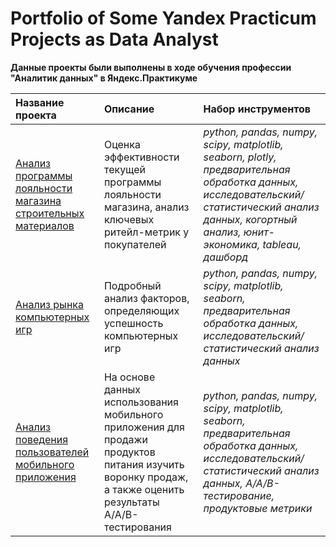 # Portfolio of Some Yandex Practicum Projects as Data Analyst
**Данные проекты были выполнены в ходе обучения профессии "Аналитик данных" в Яндекс.Практикуме**

| Название проекта | Описание | Набор инструментов |
| :-------------------- | :--------------------- |:--------------------- |
| [Анализ программы лояльности магазина строительных материалов](https://github.com/NadezdaSh/Nadezhda-Shestaeva/tree/main/Retail_Customer%20loyalty%20program) | Оценка эффективности текущей программы лояльности магазина, анализ ключевых ритейл-метрик у покупателей | *python, pandas, numpy, scipy, matplotlib, seaborn, plotly, предварительная обработка данных, исследовательский/статистический анализ данных, когортный анализ, юнит-экономика, tableau, дашборд* |
| [Анализ рынка компьютерных игр](https://github.com/NadezdaSh/Nadezhda-Shestaeva/tree/main/%D0%A1omputer%20games%20analysis) | Подробный анализ факторов, определяющих успешность компьютерных игр | *python, pandas, numpy, scipy, matplotlib, seaborn, предварительная обработка данных, исследовательский/статистический анализ данных* |
| [Анализ поведения пользователей мобильного приложения](https://github.com/NadezdaSh/Nadezhda-Shestaeva/tree/main/Analysis%20of%20user%20behavior) | На основе данных использования мобильного приложения для продажи продуктов питания изучить воронку продаж, а также оценить результаты A/A/B-тестирования | *python, pandas, numpy, scipy, matplotlib, seaborn, предварительная обработка данных, исследовательский/статистический анализ данных, A/A/B-тестирование, продуктовые метрики* |
